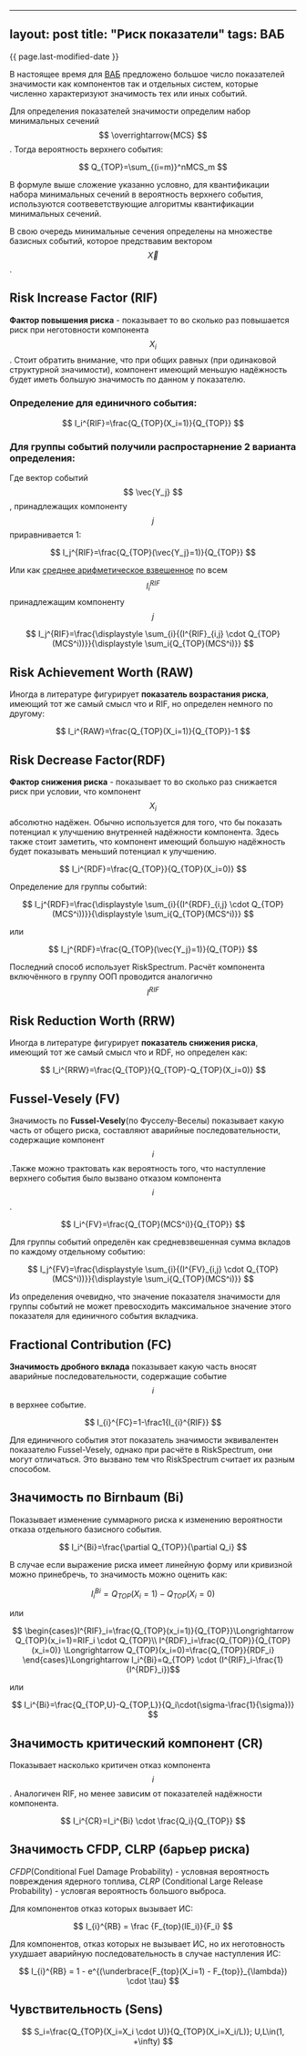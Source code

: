 <!-- Mathjax Support -->
<script type="text/javascript" async
  src="https://cdn.mathjax.org/mathjax/latest/MathJax.js?config=TeX-MML-AM_CHTML">
</script>

---
layout: post
title: "Риск показатели"
tags: ВАБ
---

{{ page.last-modified-date }}

В настоящее время для [ВАБ](https://en.wikipedia.org/wiki/Probabilistic_risk_assessment) предложено большое число показателей значимости как компонентов так и отдельных систем, которые численно характеризуют значимость тех или иных событий.

Для определения показателей значимости определим набор минимальных сечений $$ \overrightarrow{MCS} $$. Тогда вероятность верхнего события:

$$ Q_{TOP}=\sum_{(i=m)}^nMCS_m $$

В формуле выше сложение указанно условно, для квантификации набора минимальных сечений в вероятность верхнего события, используются соотвеветствующие алгоритмы квантификации минимальных сечений.

В свою очередь минимальные сечения определены на множестве базисных событий, которое предствавим вектором $$ \vec{X} $$.

## Risk Increase Factor (RIF)
**Фактор повышения риска** - показывает то во сколько раз повышается риск при неготовности компонента $$ X_i $$. Стоит обратить внимание, что при общих равных (при одинаковой структурной значимости), компонент имеющий меньшую надёжность будет иметь большую значимость по данном у показателю.

### Определение для единичного события:

$$ I_i^{RIF}=\frac{Q_{TOP}(X_i=1)}{Q_{TOP}} $$

### Для группы событий получили распростарнение 2 варианта определения:

Где вектор событий $$ \vec{Y_j} $$, принадлежащих компоненту $$ j $$ приравнивается 1:

$$ I_j^{RIF}=\frac{Q_{TOP}(\vec{Y_j}=1)}{Q_{TOP}} $$

Или как [cреднее арифметическое взвешенное](https://en.wikipedia.org/wiki/Weighted_arithmetic_mean) по всем $$ I^{RIF}_i $$ принадлежащим компоненту $$ j $$ <ref name="NEI 00-04"/>

$$ I_j^{RIF}=\frac{\displaystyle \sum_{i}{(I^{RIF}_{i,j} \cdot Q_{TOP}(MCS^i))}}{\displaystyle \sum_i{Q_{TOP}(MCS^i)}} $$

## Risk Achievement Worth (RAW)
Иногда в литературе фигурирует **показатель возрастания риска**, имеющий тот же самый смысл что и RIF, но определен немного по другому:

$$ I_i^{RAW}=\frac{Q_{TOP}(X_i=1)}{Q_{TOP}}-1 $$

## Risk Decrease Factor(RDF)
**Фактор снижения риска** - показывает то во сколько раз снижается риск при условии, что компонент $$ X_i $$ абсолютно надёжен. Обычно используется для того, что бы показать потенциал к улучшению внутренней надёжности компонента. Здесь также стоит заметить, что компонент имеющий большую надёжность будет показывать меньший потенциал к улучшению.

$$ I_i^{RDF}=\frac{Q_{TOP}}{Q_{TOP}(X_i=0)} $$

Определение для группы событий:

$$ I_j^{RDF}=\frac{\displaystyle \sum_{i}{(I^{RDF}_{i,j} \cdot Q_{TOP}(MCS^i))}}{\displaystyle \sum_i{Q_{TOP}(MCS^i)}} $$

или

$$ I_j^{RDF}=\frac{Q_{TOP}(\vec{Y_j}=1)}{Q_{TOP}} $$

Последний способ использует RiskSpectrum. Расчёт компонента включённого в группу ООП проводится аналогично $$ I^{RIF} $$

## Risk Reduction Worth (RRW)
Иногда в литературе фигурирует **показатель снижения риска**, имеющий тот же самый смысл что и RDF, но определен как:

$$ I_i^{RRW}=\frac{Q_{TOP}}{Q_{TOP}-Q_{TOP}(X_i=0)} $$

## Fussel-Vesely (FV)
Значимость по **Fussel-Vesely**(по Фусселу-Веселы) показывает какую часть от общего риска, составляют аварийные последовательности, содержащие компонент $$ i $$.Также можно трактовать как вероятность того, что наступление верхнего события было вызвано отказом компонента $$ i $$.

$$ I_i^{FV}=\frac{Q_{TOP}(MCS^i)}{Q_{TOP}} $$

Для группы событий определён как средневзвешенная сумма вкладов по каждому отдельному событию:

$$ I_j^{FV}=\frac{\displaystyle \sum_{i}{(I^{FV}_{i,j} \cdot Q_{TOP}(MCS^i))}}{\displaystyle \sum_i{Q_{TOP}(MCS^i)}} $$

Из определения очевидно, что значение показателя значимости для группы событий не может превосходить максимальное значение этого показателя для единичного события вкладчика.

## Fractional Contribution (FC)
**Значимость дробного вклада** показывает какую часть вносят аварийные последовательности, содержащие событие $$ i $$ в верхнее событие.

$$ I_{i}^{FC}=1-\frac1{I_{i}^{RIF}} $$

Для единичного события этот показатель значимости эквивалентен показателю Fussel-Vesely, однако при расчёте в RiskSpectrum, они могут отличаться. Это вызвано тем что RiskSpectrum считает их разным способом.<ref name='BNL-114389-2017-BC'/>

## Значимость по Birnbaum (Bi)
Показывает изменение суммарного риска к изменению вероятности отказа отдельного базисного события.

$$ I_i^{Bi}=\frac{\partial Q_{TOP}}{\partial Q_i} $$

В случае если выражение риска имеет линейную форму или кривизной можно принебречь, то значимость можно оценить как:

$$ I_i^{Bi}=Q_{TOP}(X_i=1)-Q_{TOP}(X_i=0) $$

или

$$
\begin{cases}I^{RIF}_i=\frac{Q_{TOP}(x_i=1)}{Q_{TOP}}\Longrightarrow Q_{TOP}(x_i=1)=RIF_i \cdot Q_{TOP}\\
I^{RDF}_i=\frac{Q_{TOP}}{Q_{TOP}(x_i=0)} \Longrightarrow Q_{TOP}(x_i=0)=\frac{Q_{TOP}}{RDF_i}
\end{cases}\Longrightarrow I_i^{Bi}=Q_{TOP} \cdot (I^{RIF}_i-\frac{1}{I^{RDF}_i})$$

или

$$ I_i^{Bi}=\frac{Q_{TOP,U}-Q_{TOP,L}}{Q_i\cdot(\sigma-\frac{1}{\sigma})} $$

## Значимость критический компонент (CR)
Показывает насколько критичен отказ компонента $$ i $$. Аналогичен RIF, но менее зависим от показателей надёжности компонента.

$$ I_i^{CR}=I_i^{Bi} \cdot \frac{Q_i}{Q_{TOP}} $$

## Значимость CFDP, CLRP (барьер риска)
*CFDP*(Conditional Fuel Damage Probability) - условная вероятность повреждения ядерного топлива, *CLRP* (Conditional Large Release Probability) - условгая вероятность большого выброса. 

Для компонентов отказ которых вызывает ИС:

$$ I_{i}^{RB} = \frac {F_{top}(IE_i)}{F_i} $$

Для компонентов, отказ которых не вызывает ИС, но их неготовность ухудшает аварийную последовательность в случае наступления ИС:

$$ I_{i}^{RB} = 1 - e^{(\underbrace{F_{top}(X_i=1) - F_{top}}_{\lambda}) \cdot \tau} $$

## Чувствительность (Sens)

$$ S_i=\frac{Q_{TOP}(X_i=X_i \cdot U)}{Q_{TOP}(X_i=X_i/L)};  U,L\in(1, +\infty) $$
